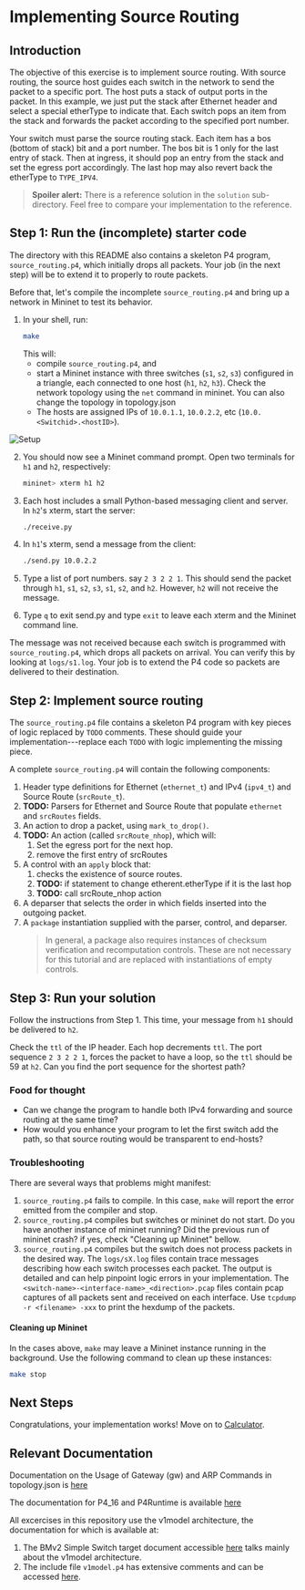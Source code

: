 # Implementing Source Routing

## Introduction

The objective of this exercise is to implement source routing.  With
source routing, the source host guides each switch in the network to
send the packet to a specific port. The host puts a stack of output
ports in the packet. In this example, we just put the stack after
Ethernet header and select a special etherType to indicate that.  Each
switch pops an item from the stack and forwards the packet according
to the specified port number.

Your switch must parse the source routing stack. Each item has a bos
(bottom of stack) bit and a port number. The bos bit is 1 only for the
last entry of stack.  Then at ingress, it should pop an entry from the
stack and set the egress port accordingly. The last hop may also
revert back the etherType to `TYPE_IPV4`.

> **Spoiler alert:** There is a reference solution in the `solution`
> sub-directory. Feel free to compare your implementation to the
> reference.

## Step 1: Run the (incomplete) starter code

The directory with this README also contains a skeleton P4 program,
`source_routing.p4`, which initially drops all packets. Your job (in
the next step) will be to extend it to properly to route packets.

Before that, let's compile the incomplete `source_routing.p4` and
bring up a network in Mininet to test its behavior.

1. In your shell, run:
   ```bash
   make
   ```
   This will:
   * compile `source_routing.p4`, and
   * start a Mininet instance with three switches (`s1`, `s2`, `s3`) configured
     in a triangle, each connected to one host (`h1`, `h2`, `h3`).
     Check the network topology using the `net` command in mininet.
     You can also change the topology in topology.json
   * The hosts are assigned IPs of `10.0.1.1`, `10.0.2.2`, etc
     (`10.0.<Switchid>.<hostID>`).

![Setup](setup.png)

2. You should now see a Mininet command prompt. Open two terminals for
   `h1` and `h2`, respectively:
   ```bash
   mininet> xterm h1 h2
   ```
3. Each host includes a small Python-based messaging client and
   server. In `h2`'s xterm, start the server:
   ```bash
   ./receive.py
   ```
4. In `h1`'s xterm, send a message from the client:
   ```bash
   ./send.py 10.0.2.2
   ```

5. Type a list of port numbers. say `2 3 2 2 1`.  This should send the
   packet through `h1`, `s1`, `s2`, `s3`, `s1`, `s2`, and
   `h2`. However, `h2` will not receive the message.

6. Type `q` to exit send.py and type `exit` to leave each xterm and
   the Mininet command line.

The message was not received because each switch is programmed with
`source_routing.p4`, which drops all packets on arrival.  You can
verify this by looking at `logs/s1.log`.  Your job is to extend
the P4 code so packets are delivered to their destination.

## Step 2: Implement source routing

The `source_routing.p4` file contains a skeleton P4 program with key
pieces of logic replaced by `TODO` comments. These should guide your
implementation---replace each `TODO` with logic implementing the
missing piece.

A complete `source_routing.p4` will contain the following components:

1. Header type definitions for Ethernet (`ethernet_t`) and IPv4
   (`ipv4_t`) and Source Route (`srcRoute_t`).
2. **TODO:** Parsers for Ethernet and Source Route that populate
   `ethernet` and `srcRoutes` fields.
3. An action to drop a packet, using `mark_to_drop()`.
4. **TODO:** An action (called `srcRoute_nhop`), which will:
	1. Set the egress port for the next hop.
	2. remove the first entry of srcRoutes
5. A control with an `apply` block that:
    1. checks the existence of source routes.
    2. **TODO:** if statement to change etherent.etherType if it is the last hop
    3. **TODO:** call srcRoute_nhop action
6. A deparser that selects the order in which fields inserted into the outgoing
   packet.
7. A `package` instantiation supplied with the parser, control, and deparser.
    > In general, a package also requires instances of checksum verification
    > and recomputation controls.  These are not necessary for this tutorial
    > and are replaced with instantiations of empty controls.

## Step 3: Run your solution

Follow the instructions from Step 1. This time, your message from `h1`
should be delivered to `h2`.

Check the `ttl` of the IP header. Each hop decrements `ttl`.  The port
sequence `2 3 2 2 1`, forces the packet to have a loop, so the `ttl`
should be 59 at `h2`.  Can you find the port sequence for the shortest
path?

### Food for thought
* Can we change the program to handle both IPv4 forwarding and source
routing at the same time?
* How would you enhance your program to let the first switch add the
path, so that source routing would be transparent to end-hosts?

### Troubleshooting

There are several ways that problems might manifest:

1. `source_routing.p4` fails to compile. In this case, `make` will
   report the error emitted from the compiler and stop.
2. `source_routing.p4` compiles but switches or mininet do not start.
   Do you have another instance of mininet running? Did the previous
   run of mininet crash?  if yes, check "Cleaning up Mininet" bellow.
3. `source_routing.p4` compiles but the switch does not process
   packets in the desired way. The `logs/sX.log`
   files contain trace messages describing how each switch processes
   each packet. The output is detailed and can help pinpoint logic
   errors in your implementation.  The
   `<switch-name>-<interface-name>_<direction>.pcap` files contain pcap captures
   of all packets sent and received on each interface. Use `tcpdump -r <filename> -xxx` to
   print the hexdump of the packets.

#### Cleaning up Mininet

In the cases above, `make` may leave a Mininet instance running in
the background. Use the following command to clean up these
instances:

```bash
make stop
```

## Next Steps

Congratulations, your implementation works! Move on to
[Calculator](../calc).


## Relevant Documentation

Documentation on the Usage of Gateway (gw) and ARP Commands in topology.json is [here](https://github.com/p4lang/tutorials/tree/master/exercises/basic#the-use-of-gateway-gw-and-arp-commands-in-topologyjson)

The documentation for P4_16 and P4Runtime is available [here](https://p4.org/specs/)

All excercises in this repository use the v1model architecture, the documentation for which is available at:
1. The BMv2 Simple Switch target document accessible [here](https://github.com/p4lang/behavioral-model/blob/master/docs/simple_switch.md) talks mainly about the v1model architecture.
2. The include file `v1model.p4` has extensive comments and can be accessed [here](https://github.com/p4lang/p4c/blob/master/p4include/v1model.p4).
